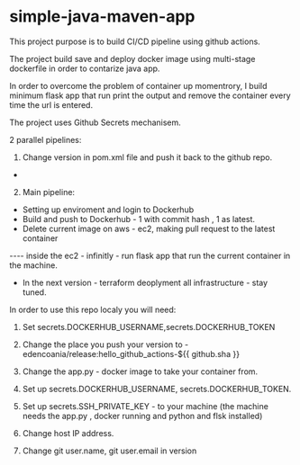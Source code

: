 # simple-java-maven-app

This project purpose is to build CI/CD pipeline using github actions.

The project build save and deploy docker image using multi-stage dockerfile in order to contarize java app.

In order to overcome the problem of container up momentrory, I build minimum flask app that run print the output and remove the container every time the url is entered.

The project uses Github Secrets mechanisem.

2 parallel pipelines: 
1. Change version in pom.xml file and push it back to the github repo.
-
2. Main pipeline:
- Setting up enviroment and login to Dockerhub
- Build and push to Dockerhub - 1 with commit hash , 1 as latest.
- Delete current image on aws - ec2, making pull request to the latest container 

---- inside the ec2 - infinitly - run flask app that run the current container in the machine.


- In the next version - terraform deoplyment all infrastructure - stay tuned.


In order to use this repo localy you will need:

1. Set secrets.DOCKERHUB_USERNAME,secrets.DOCKERHUB_TOKEN 
2. Change the place you push your version to - edencoania/release:hello_github_actions-${{ github.sha }}
3. Change the app.py - docker image to take your container from.
 
4. Set up secrets.DOCKERHUB_USERNAME, secrets.DOCKERHUB_TOKEN.
5. Set up secrets.SSH_PRIVATE_KEY - to your machine (the machine needs the app.py , docker running and python and flsk installed)
6. Change host IP address.

7. Change git user.name, git user.email in version
